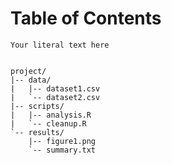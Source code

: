 
# Table of Contents



    Your literal text here
    
    
    project/
    |-- data/
    |   |-- dataset1.csv
    |   `-- dataset2.csv
    |-- scripts/
    |   |-- analysis.R
    |   `-- cleanup.R
    `-- results/
        |-- figure1.png
        `-- summary.txt

